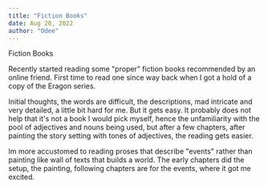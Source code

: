 ```yaml
---
title: "Fiction Books"
date: Aug 20, 2022
author: "Odee"
---
```


Fiction Books

Recently started reading some "proper" fiction books recommended by an online friend. First time to read one since way back when I got a hold of a copy of the Eragon series.

Initial thoughts, the words are difficult, the descriptions, mad intricate and very detailed, a little bit hard for me. But it gets easy.
It probably does not help that it's not a book I would pick myself, hence the unfamiliarity with the pool of adjectives and nouns being used, but after a few chapters, after painting the story setting with tones of adjectives, the reading gets easier.

Im more accustomed to reading proses that describe "events" rather than painting like wall of texts that builds a world.
The early chapters did the setup, the painting, following chapters are for the events, where it got me excited.
